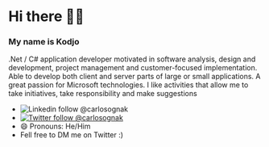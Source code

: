 # Hi there 👋🏽

### My name is Kodjo

.Net / C# application developer motivated in software analysis, design and development, project management and customer-focused implementation. 
Able to develop both client and server parts of large or small applications. A great passion for Microsoft technologies. 
I like activities that allow me to take initiatives, take responsibility and make suggestions

- ![Linkedin follow @carlosognak](https://img.shields.io/badge/-KodjoOGNANKOTAN-blue?style=flat-square&logo=Linkedin&logoColor=white&link=https://https://www.linkedin.com/in/kodjoognankotan/)
- [![Twitter follow @carlosognak](https://img.shields.io/twitter/follow/carlosognak?style=social)](https://twitter.com/intent/follow?screen_name=carlosognak)
- 😄 Pronouns: He/Him
- Fell free to DM me on Twitter :)
